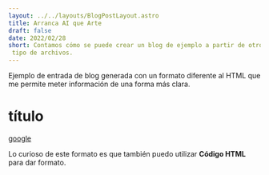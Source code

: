 ```yaml
---
layout: ../../layouts/BlogPostLayout.astro
title: Arranca AI que Arte
draft: false
date: 2022/02/28
short: Contamos cómo se puede crear un blog de ejemplo a partir de otro
 tipo de archivos.
---
```


Ejemplo de entrada de blog generada con un formato diferente
al HTML que me permite meter información de una forma más
clara.

# título

[google](https://www.google.com)

Lo curioso de este formato es que también puedo utilizar
<b>Código HTML</b> para dar formato.
